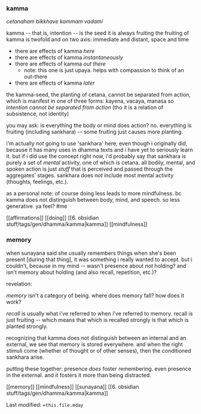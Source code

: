 ### kamma
*cetanaham bikkhave kammam vadami*

kamma -- that is, intention -- is the seed
it is always fruiting
the fruiting of kamma is twofold and on two axis: immediate and distant, space and time
- there are effects of kamma *here*
- there are effects of kamma *instantaneously*
- there are effects of kamma *out there*
	- note: this one is just upaya. helps with compassion to think of an out-there
- there are effects of kamma *later*

the kamma-seed, the planting of cetana, cannot be separated from action, which is manifest in one of three forms: kayena, vacaya, manasa
so *intention cannot be separated from action* (tho it is a relation of subsistence, not identity)

you may ask: is everything the body or mind does action?
no. everything is fruiting (including sankhara) -- some fruiting just causes more planting.

i'm actually *not* going to use 'sankhara' here, even though i originally did, because it has many uses in dhamma texts and i have yet to seriously learn it. but if i did use the concept right now, i'd probably say that sankhara is purely a set of *mental* activity, one of which is cetana. all bodily, mental, and spoken action is just *stuff* that is perceived and passed through the aggregates' stages. sankhara does *not* include most mental activity (thoughts, feelings, etc.).

as a personal note: of course doing less leads to more mindfulness. bc kamma does not distinguish between body, mind, and speech. so less generative. ya feel? #me

[[affirmations]]   [[doing]]   [[6. obsidian stuff/tags/gen/dhamma/kamma|kamma]]   [[mindfulness]]

### memory
when sunayana said she usually remembers things when she's been present \[during that thing\], it was something i really wanted to accept. but i couldn't, because in my mind -- wasn't presence about _not_ holding? and isn't memory about holding (and also recall, repetition, etc.)?

revelation:

_memory_ isn't a category of being. where does memory fall? how does it work?

*recall* is usually what i've referred to when i've referred to memory. recall is just fruiting -- which means that which is recalled strongly is that which is planted strongly.

recognizing that kamma does not distinguish between an internal and an external, we see that memory is stored everywhere. and when the right stimuli come (whether of thought or of other senses), then the conditioned sankhara arise.

putting these together: presence _does_ foster remembering. even presence in the external. and it fosters it more than being distracted.

[[memory]]   [[mindfulness]]   [[sunayana]]   [[6. obsidian stuff/tags/gen/dhamma/kamma|kamma]]   

Last modified: `=this.file.mday`